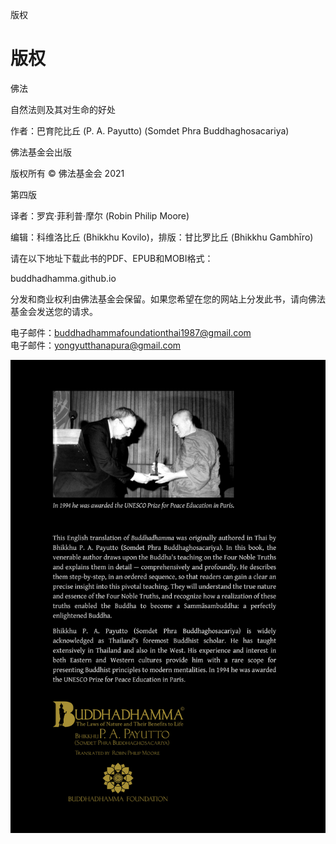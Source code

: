 版权

# 版权

佛法

自然法则及其对生命的好处

作者：巴育陀比丘 (P. A. Payutto) (Somdet Phra Buddhaghosacariya)

佛法基金会出版

版权所有 © 佛法基金会 2021

第四版

译者：罗宾·菲利普·摩尔 (Robin Philip Moore)

编辑：科维洛比丘 (Bhikkhu Kovilo)，排版：甘比罗比丘 (Bhikkhu Gambhīro)

请在以下地址下载此书的PDF、EPUB和MOBI格式：

buddhadhamma.github.io

分发和商业权利由佛法基金会保留。如果您希望在您的网站上分发此书，请向佛法基金会发送您的请求。

电子邮件：buddhadhammafoundationthai1987@gmail.com  
电子邮件：yongyutthanapura@gmail.com

![Buddhadhamma (back cover)](./includes/images/buddhadhamma-cover-back.jpg)